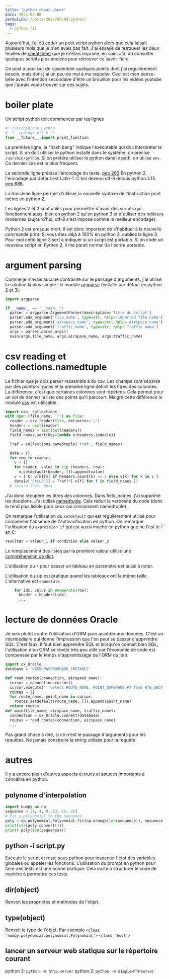 ```yaml
---
title: "python cheat sheet"
date: 2024-09-08
permalink: /posts/2024/09/08/python/
tags:
  - python til
---
```


Aujourd'hui, j'ai dû coder un petit script python alors que cela faisait
plusieurs mois que je n'en avais pas fait.
J'ai essayé de retrouver les deux feuilles de [cheatsheet](https://perso.limsi.fr/pointal/_media/python:cours:mementopython3-english.pdf) que je m'étais
imprimé, en vain. J'ai dû consulter quelques scripts plus anciens pour retrouver ce
savoir faire.

Ce post a pour but de rassembler quelques points dont j'ai régulièrement besoin,
mais dont j'ai un peu de mal à me rappeler. Ceci est mon pense-bête avec
l'intention secondaire d'être un brouillon pour les vidéos youtube que j'aurais
voulu trouver sur ces sujets.

# boiler plate

Un script python doit commencer par les lignes

```python
#! /usr/bin/env python
# -*- coding: utf-8 -*-
from __future__ import print_function
```

La première ligne, le "hash bang" indique l'exécutable qui doit interpréter le
script. Si on doit utiliser le python installé dans le système, on précise
`/usr/bin/python`. Si on préfére utiliser le python dans le path, on utilise `env`.
Ce dernier cas est le plus fréquent.

La seconde ligne précise l'encodage du texte. [pep 263](https://peps.python.org/pep-0263/)
En python 2, l'encodage par défaut est Latin-1. C'est devenu utf-8 depuis
python 3.15 [pep 686](https://peps.python.org/pep-0686/).

La troisième ligne permet d'utiliser la nouvelle syntaxe de l'instruction print
même en python 2.

Les lignes 2 et 3 sont utiles pour permettre d'avoir des scripts qui fonctionnent
aussi bien en python 2 qu'en python 3 et d'utiliser des éditeurs modernes
(aujourd'hui, utf-8 s'est imposé comme le meilleur encodage).

Python 2 est presque mort, il est donc important de s'habituer à la nouvelle
commande print. Si vous êtes déjà à 100% en python 3, oubliez la ligne 3.
Pour moi cette ligne 3 sert à indiquer si un script est portable. Si on code
un nouveau script en Python 2, il me parait normal de l'écrire portable.

# argument parsing

Comme je n'avais aucune contrainte sur le passage d'arguments, j'ai utilisé la
solution la plus simple : le module [argparse](https://docs.python.org/3/library/argparse.html)
(installé par défaut en python 2 et 3).

```python
import argparse

if __name__ == "__main__":
  parser = argparse.ArgumentParser(description='Titre du script')
  parser.add_argumen('file_name', type=str, help='Imported file name')
  parser.add_argument('airspace_name', type=str, help='Airspace name')
  parser.add_argument('traffic_name', type=str, help='Traffic name')
  args = parser.parse_args()
  main(args.file_name, args.airspace_name, args.traffic_name)
```

# csv reading et collections.namedtuple

Le fichier que je dois parser ressemble à du csv. Les champs sont séparés par
des points-virgules et la première ligne définit les titres des colonnes.
La différence, c'est que certaines colonnes sont répétées. Cela permet pour
un vol de donner la liste des points qu'il parcourt.
Malgré cette différence le module [csv](https://docs.python.org/3/library/csv.html) est utilisable.

```python
import csv, collections
with open (file_name, 'r') as file:
  reader = csv.reader(file, delimiter=';')
  headers = next(reader)
  field_names = list(set(headers))
  field_names.sort(key=lambda x:headers.index(x))

  Traf = collections.namedtuple('Traf', field_names)

  data = {}
  for row in reader:
    v = {}
    for header, value in zip (headers, row):
      v.setdefault(header, []).append(value)
    v = { k: v[k][0] if headers.count(k) == 1 else v[k] for k in v }
    data[v['CALLS']] = Traf(*[ v[f] for f in field_names ])
  # return Traf, data
```

J'ai donc récupéré les titres des colonnes. Dans field_names, j'ai supprimé les
doublons.
J'ai utilisé [namedtuple](https://realpython.com/python-namedtuple/). Cela réduit la
verbosité du code (donc le rend plus lisible pour ceux qui connaissent namedtuple).

On remarque l'utilisation du `setdefault` qui est régulièrement utilisé pour
compenser l'absence de l'autovivification en python.
On remarque l'utilisation du `expression if` qui est aussi moche en python que
ne l'est le `?` en C:

```python
resultat = valeur_1 if condition else valeur_2
```

Le remplacement des listes par la première valeur utilise une [compréhension de
dict](https://www.pythoniste.fr/python/comprendre-les-comprehensions-en-python/).

L'utilisation du `*` pour passer un tableau en paramètre est aussi à noter.

L'utilisation du zip est pratique quand les tableaux ont la même taille.
L'alternative est `enumerate`.

```python
    for idx, value in enumerate(row):
      header = headers[idx]
      ...
```

# lecture de données Oracle

Je suis plutôt contre l'utilisation d'ORM pour accéder aux données. C'est un
intermédiaire qui donne l'impression que l'on peut se passer d'apprendre SQL.
C'est faux, il faut bien apprendre SQL et lorsqu'on connait bien SQL,
l'utilisation d'un ORM se révèle très peu utile car l'économie de code est
compensée par le temps d'apprentissage de l'ORM du jour.

```python
import cx_Oracle
database = 'USER/PASSWORD@DB_INSTANCE'

def read_routes(connection, airspace_name):
  cursor = connection.cursor()
  cursor.execute('''select ROUTE_NAME, POINT_NAME#GEO_PT from RTE_SECT_GEO_PT where AIRSPACE_ENV_NAME = :airspace order by 1, 2''', [airspace_name])
  routes = {}
  for route_name, point_name in cursor:
    routes.setdefault(route_name, []).append(point_name)
  return routes
def main(file_name, airspace_name, traffic_name):
  connection = cx_Oracle.connect(database)
  routes = read_routes(connection, airspace_name)
  ...
```

Pas grand chose à dire, si ce n'est le passage d'arguments pour les requêtes. Ne
jamais construire la string utilisée pour la requête.

# autres

Il y a encore plein d'autres aspects et trucs et astuces importants à connaître
en python.

## polynome d'interpolation

```python
import numpy as np
sequence = [1, 4, 8, 13, 19, 26]
# Fit a polynomial to the sequence
poly = np.polynomial.Polynomial.fit(np.arange(len(sequence)), sequence, deg=len(sequence)-1)
print(str(poly.convert()))
print( poly(len(sequence)))
```

## python -i script.py

Exécute le script et reste sous python pour inspecter l'état des variables globales
ou appeler les fonctions. L'utilisation du prompt en python pour faire des tests
est une bonne pratique. Cela incite à structurer le code de manière à permettre
ces tests.

## dir(object)

Renvoit les propriétés et méthodes de l'objet.

## type(object)

Renvoit le type de l'objet. Par exemple
`<class 'numpy.polynomial.polynomial.Polynomial'>`
`<class 'bool'>`

## lancer un serveur web statique sur le répertoire courant

python 3: `python -m http.server`
python 2: `python -m SimpleHTTPServer`
